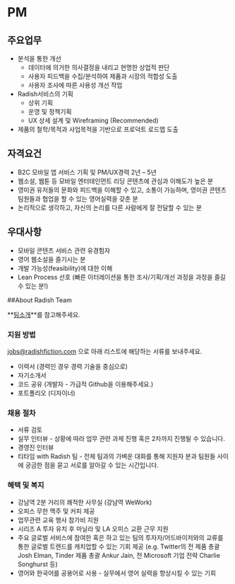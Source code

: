 
# PM

## 주요업무
 
- 분석을 통한 개선
  - 데이터에 의거한 의사결정을 내리고 현명한 상업적 판단
  - 사용자 피드백을 수집/분석하여 제품과 시장의 적합성 도출
  - 사용자 조사에 따른 사용성 개선 작업
- Radish서비스의 기획
  - 상위 기획
  - 운영 및 정책기획
  - UX 상세 설계 및 Wireframing (Recommended) 
- 제품의 철학/목적과 사업목적을 기반으로 프로덕트 로드맵 도출
 
## 자격요건

- B2C 모바일 앱 서비스 기획 및 PM/UX경력 2년 – 5년
- 웹소설, 웹툰 등 모바일 엔터테인먼트 리딩 콘텐츠에 관심과 이해도가 높은 분
- 영미권 유저들의 문화와 피드백을 이해할 수 있고, 소통이 가능하며, 영미권 콘텐츠팀원들과 협업을 할 수 있는 영어실력을 갖춘 분
- 논리적으로 생각하고, 자신의 논리를 다른 사람에게 잘 전달할 수 있는 분

## 우대사항 

- 모바일 콘텐츠 서비스 관련 유경험자
- 영어 웹소설을 즐기시는 분
- 개발 가능성(feasibility)에 대한 이해  
- Lean Process 선호 (빠른 이터레이션을 통한 조사/기획/개선 과정을 과정을 즐길 수 있는 분!)

##About Radish Team

**[팀소개](https://github.com/radishmedia/team/blob/master/README.md)**를 참고해주세요.


### 지원 방법

jobs@radishfiction.com 으로 아래 리스트에 해당하는 서류를 보내주세요. 

- 이력서 (경력인 경우 경력 기술을 중심으로)
- 자기소개서
- 코드 공유 (개발자 - 가급적 Github을 이용해주세요.) 
- 포트폴리오 (디자이너)


### 채용 절차

- 서류 검토
- 실무 인터뷰 - 상황에 따라 업무 관련 과제 진행 혹은 2차까지 진행될 수 있습니다.
- 경영진 인터뷰
- 티타임 with Radish 팀 - 전체 팀과의 가벼운 대화를 통해 지원자 분과 팀원들 사이에 궁금한 점을 묻고 서로를 알아갈 수 있는 시간입니다.


### 혜택 및 복지

- 강남역 2분 거리의 쾌적한 사무실 (강남역 WeWork)
- 오피스 무한 맥주 및 커피 제공
- 업무관련 교육 행사 참가비 지원
- 시리즈 A 투자 유치 후 마닐라 및 LA 오피스 교환 근무 지원
- 주요 글로벌 서비스에 참여한 혹은 하고 있는 팀의 투자자/어드바이저와의 교류를 통한 글로벌 트렌드를 캐치업할 수 있는 기회 제공 (e.g. Twitter의 전 제품 총괄 Josh Elman, Tinder 제품 총괄 Ankur Jain, 전 Microsoft 기업 전략 Charlie Songhurst 등)
- 영어와 한국어를 공용어로 사용 - 실무에서 영어 실력을 향상시킬 수 있는 기회
